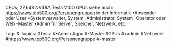 CPUs; 27,648 NVIDIA Tesla V100 GPUs
siehe auch: https://www.top500.org/Personengruppen in der Informatik
•Anwender oder User
•Systemverwalter, System -Administrator, System -Operator oder Web -Master
•Admin für Server, Speicher, Netzwerk, etc.

   Tags & Topics:
   #Tesla
   #•Admin
   #gpu
   #-Master
   #GPUs
   #•admin
   #Netzwerk
   #https://www.top500.org/Personengruppe
   #-master